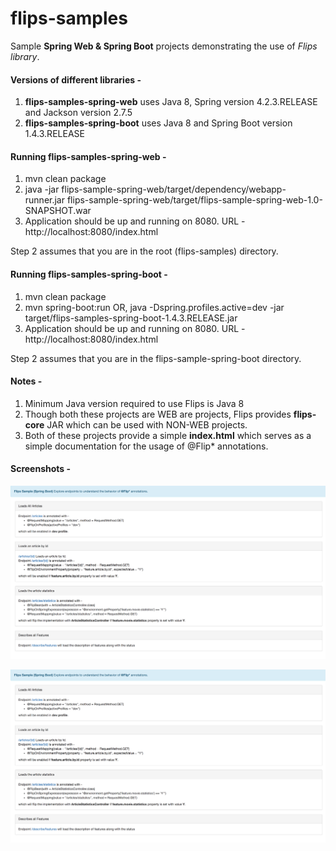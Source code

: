 # flips-samples
Sample **Spring Web &amp; Spring Boot** projects demonstrating the use of *Flips library*.  

#### Versions of different libraries -
1. **flips-samples-spring-web**  uses Java 8, Spring version 4.2.3.RELEASE and Jackson version 2.7.5
2. **flips-samples-spring-boot** uses Java 8 and Spring Boot version 1.4.3.RELEASE

#### Running **flips-samples-spring-web** -
1. mvn clean package
2. java -jar flips-sample-spring-web/target/dependency/webapp-runner.jar flips-sample-spring-web/target/flips-sample-spring-web-1.0-SNAPSHOT.war
3. Application should be up and running on 8080. URL - http://localhost:8080/index.html

Step 2 assumes that you are in the root (flips-samples) directory.

#### Running **flips-samples-spring-boot** -
1. mvn clean package
2. mvn spring-boot:run OR, java -Dspring.profiles.active=dev  -jar target/flips-samples-spring-boot-1.4.3.RELEASE.jar
3. Application should be up and running on 8080. URL - http://localhost:8080/index.html

Step 2 assumes that you are in the flips-sample-spring-boot directory.

#### Notes -
1. Minimum Java version required to use Flips is Java 8
2. Though both these projects are WEB are projects, Flips provides **flips-core** JAR which can be used with NON-WEB projects. 
3. Both of these projects provide a simple **index.html** which serves as a simple documentation for the usage of @Flip* annotations.

#### Screenshots - 
![Spring Web](https://github.com/SarthakMakhija/flips-samples/blob/master/flips-sample-spring-web/screenshot_running_app.png)

![Spring Boot](https://github.com/SarthakMakhija/flips-samples/blob/master/flips-sample-spring-boot/screenshot_running_app.png)
